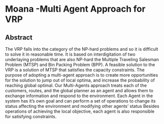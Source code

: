 # Moana -Multi Agent Approach for VRP

## Abstract ##
The VRP falls into the category of the NP-hard problems and so it is difficult to solve it in reasonable time. It is based on interdigitation of two underlaying problems that are also NP-hard the Multiple Traveling Salesman Problem (MTSP) and Bin Packing Problem (BPP). A feasible solution to the VRP is a solution of MTSP that satisfies the capacity constraints.
The purpose of adopting a multi-agent approach is to create more opportunities for the solution to jump out of local optima, and increase the probability of reaching global optimal. Our Multi-Agents approach treats each of the customers, routes, and the global planner as an agent and allows them to exchange information and respond to the environment.  Each Agent in the system has it’s own goal and can perform a set of operations to change its status affecting the environment and modifying other agents’ status Besides operations of achieving the local objective, each agent is also responsible for satisfying constraints.
